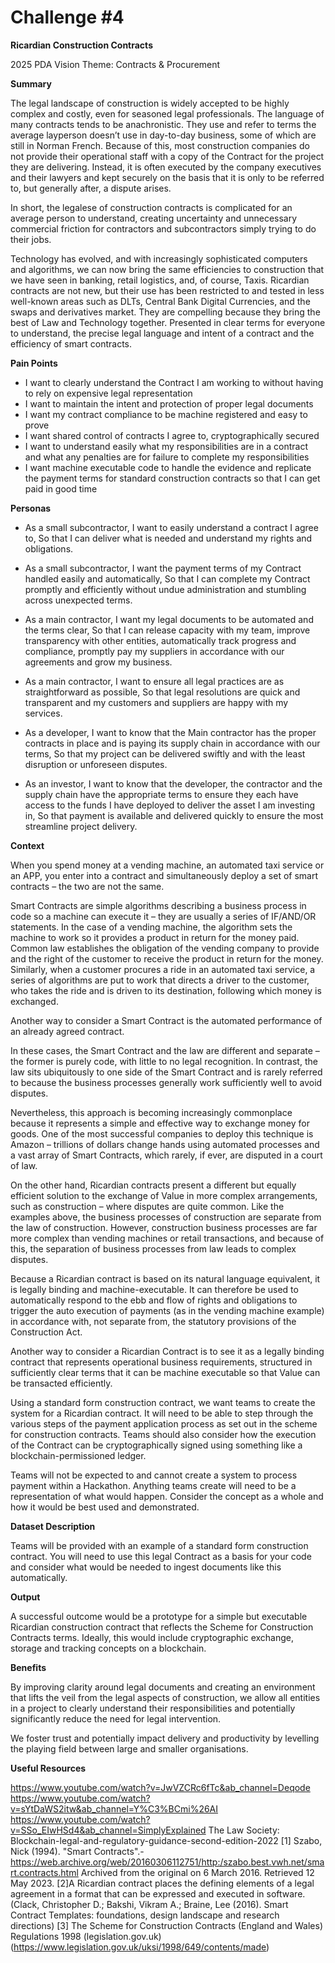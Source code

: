 # Challenge #4

**Ricardian Construction Contracts**

2025 PDA Vision Theme: 
Contracts & Procurement

**Summary**

The legal landscape of construction is widely accepted to be highly complex and costly, even for seasoned legal professionals. The language of many contracts tends to be anachronistic. They use and refer to terms the average layperson doesn’t use in day-to-day business, some of which are still in Norman French. Because of this, most construction companies do not provide their operational staff with a copy of the Contract for the project they are delivering. Instead, it is often executed by the company executives and their lawyers and kept securely on the basis that it is only to be referred to,  but generally after, a dispute arises.

In short, the legalese of construction contracts is complicated for an average person to understand, creating uncertainty and unnecessary commercial friction for contractors and subcontractors simply trying to do their jobs.

Technology has evolved, and with increasingly sophisticated computers and algorithms, we can now bring the same efficiencies to construction that we have seen in banking, retail logistics, and, of course, Taxis. Ricardian contracts are not new, but their use has been restricted to and tested in less well-known areas such as DLTs, Central Bank Digital Currencies, and the swaps and derivatives market. They are compelling because they bring the best of Law and Technology together. Presented in clear terms for everyone to understand, the precise legal language and intent of a contract and the efficiency of smart contracts.

**Pain Points**

- I want to clearly understand the Contract I am working to without having to rely on expensive legal representation
- I want to maintain the intent and protection of proper legal documents
- I want my contract compliance to be machine registered and easy to prove
- I want shared control of contracts I agree to, cryptographically secured
- I want to understand easily what my responsibilities are in a contract and what any penalties are for failure to complete my responsibilities
- I want machine executable code to handle the evidence and replicate the payment terms for standard construction contracts so that I can get paid in good time

**Personas**

- As a small subcontractor, I want to easily understand a contract I agree to, So that I can deliver what is needed and understand my rights and obligations.

- As a small subcontractor, I want the payment terms of my Contract handled easily and automatically, So that I can complete my Contract promptly and efficiently without undue administration and stumbling across unexpected terms.

- As a main contractor, I want my legal documents to be automated and the terms clear, So that I can release capacity with my team, improve transparency with other entities,  automatically track progress and compliance, promptly pay my suppliers in accordance with our agreements and grow my business.

- As a main contractor, I want to ensure all legal practices are as straightforward as possible, So that legal resolutions are quick and transparent and my customers and suppliers are happy with my services.

- As a developer, I want to know that the Main contractor has the proper contracts in place and is paying its supply chain in accordance with our terms, So that my project can be delivered swiftly and with the least disruption or unforeseen disputes.

- As an investor, I want to know that the developer, the contractor and the supply chain have the appropriate terms to ensure they each have access to the funds I have deployed to deliver the asset I am investing in, So that payment is available and delivered quickly to ensure the most streamline project delivery.

**Context**

When you spend money at a vending machine, an automated taxi service or an APP, you enter into a contract and simultaneously deploy a set of smart contracts – the two are not the same. 

Smart Contracts are simple algorithms describing a business process in code so a machine can execute it – they are usually a series of IF/AND/OR statements. In the case of a vending machine, the algorithm sets the machine to work so it provides a product in return for the money paid. Common law establishes the obligation of the vending company to provide and the right of the customer to receive the product in return for the money. Similarly, when a customer procures a ride in an automated taxi service, a series of algorithms are put to work that directs a driver to the customer, who takes the ride and is driven to its destination, following which money is exchanged.

Another way to consider a Smart Contract is the automated performance of an already agreed contract.

In these cases, the Smart Contract and the law are different and separate – the former is purely code, with little to no legal recognition. In contrast, the law sits ubiquitously to one side of the Smart Contract and is rarely referred to because the business processes generally work sufficiently well to avoid disputes. 

Nevertheless, this approach is becoming increasingly commonplace because it represents a simple and effective way to exchange money for goods. One of the most successful companies to deploy this technique is Amazon – trillions of dollars change hands using automated processes and a vast array of Smart Contracts, which rarely, if ever, are disputed in a court of law.

On the other hand, Ricardian contracts present a different but equally efficient solution to the exchange of Value in more complex arrangements, such as construction – where disputes are quite common. Like the examples above, the business processes of construction are separate from the law of construction. However, construction business processes are far more complex than vending machines or retail transactions, and because of this, the separation of business processes from law leads to complex disputes. 

Because a Ricardian contract is based on its natural language equivalent, it is legally binding and machine-executable. It can therefore be used to automatically respond to the ebb and flow of rights and obligations to trigger the auto execution of payments (as in the vending machine example) in accordance with, not separate from,  the statutory provisions of the Construction Act. 

Another way to consider a Ricardian Contract is to see it as a legally binding contract that represents operational business requirements, structured in sufficiently clear terms that it can be machine executable so that Value can be transacted efficiently.

Using a standard form construction contract, we want teams to create the system for a Ricardian contract. It will need to be able to step through the various steps of the payment application process as set out in the scheme for construction contracts. Teams should also consider how the execution of the Contract can be cryptographically signed using something like a blockchain-permissioned ledger.

Teams will not be expected to and cannot create a system to process payment within a Hackathon. Anything teams create will need to be a representation of what would happen. Consider the concept as a whole and how it would be best used and demonstrated.

**Dataset Description**

Teams will be provided with an example of a standard form construction contract. You will need to use this legal Contract as a basis for your code and consider what would be needed to ingest documents like this automatically. 

**Output**

A successful outcome would be a prototype for a simple but executable Ricardian construction contract that reflects the Scheme for Construction Contracts terms. Ideally, this would include cryptographic exchange, storage and tracking concepts on a blockchain. 

**Benefits**

By improving clarity around legal documents and creating an environment that lifts the veil from the legal aspects of construction, we allow all entities in a project to clearly understand their responsibilities and potentially significantly reduce the need for legal intervention.

We foster trust and potentially impact delivery and productivity by levelling the playing field between large and smaller organisations.

**Useful Resources**

https://www.youtube.com/watch?v=JwVZCRc6fTc&ab_channel=Deqode
https://www.youtube.com/watch?v=sYtDaWS2itw&ab_channel=Y%C3%BCmi%26AI
https://www.youtube.com/watch?v=SSo_EIwHSd4&ab_channel=SimplyExplained
The Law Society: Blockchain-legal-and-regulatory-guidance-second-edition-2022
[1] Szabo, Nick (1994). "Smart Contracts".- https://web.archive.org/web/20160306112751/http:/szabo.best.vwh.net/smart.contracts.html 
Archived from the original on 6 March 2016. Retrieved 12 May 2023.
[2]A Ricardian contract places the defining elements of a legal agreement in a format that can be expressed and executed in software. (Clack, Christopher D.; Bakshi, Vikram A.; Braine, Lee (2016). Smart Contract Templates: foundations, design landscape and research directions)
[3] The Scheme for Construction Contracts (England and Wales) Regulations 1998 (legislation.gov.uk) (https://www.legislation.gov.uk/uksi/1998/649/contents/made)